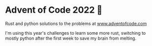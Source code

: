# Advent of Code 2022 🦀

Rust and python solutions to the problems at www.adventofcode.com 

I'm using this year's challenges to learn some more rust, switching to mostly python after the first week to save my brain from melting.
